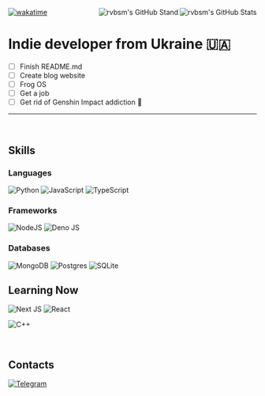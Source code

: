 [![wakatime](https://wakatime.com/badge/user/ca55f4a1-d151-444b-806b-5cd1ffecec4a.svg)](https://wakatime.com/@rvbsm)
<img align="right" alt="rvbsm's GitHub Stats" src="https://github-readme-stats.vercel.app/api?username=rvbsm&hide=stars,issues&show_icons=true&count_private=true&include_all_commits=true&title_color=81a1c1&text_color=d4d4d4&icon_color=fff&bg_color=fff0&hide_border=true" unselectable="on" />
<img align="right" alt="rvbsm's GitHub Stand" src="https://github-profile-trophy.vercel.app/?username=rvbsm&theme=darkhub&margin-w=18&column=4&title=Stars,Followers,Commits,Issues&no-frame=true&no-bg=true" unselectable="on" />

# Indie developer from Ukraine 🇺🇦
- [ ] Finish README.md
- [ ] Create blog website
- [ ] Frog OS
- [ ] Get a job
- [ ] Get rid of Genshin Impact addiction 🥲

---

<br />

## Skills
### Languages
![Python](https://img.shields.io/badge/python-3670A0?style=for-the-badge&logo=python&logoColor=ffdd54)
![JavaScript](https://img.shields.io/badge/javascript-%23323330.svg?style=for-the-badge&logo=javascript&logoColor=%23F7DF1E)
![TypeScript](https://img.shields.io/badge/typescript-%23007ACC.svg?style=for-the-badge&logo=typescript&logoColor=white)

### Frameworks
![NodeJS](https://img.shields.io/badge/node.js-6DA55F?style=for-the-badge&logo=node.js&logoColor=white)
![Deno JS](https://img.shields.io/badge/deno%20js-000000?style=for-the-badge&logo=deno&logoColor=white)

### Databases
![MongoDB](https://img.shields.io/badge/MongoDB-%234ea94b.svg?style=for-the-badge&logo=mongodb&logoColor=white)
![Postgres](https://img.shields.io/badge/postgres-%23316192.svg?style=for-the-badge&logo=postgresql&logoColor=white)
![SQLite](https://img.shields.io/badge/sqlite-%2307405e.svg?style=for-the-badge&logo=sqlite&logoColor=white)

## Learning Now
![Next JS](https://img.shields.io/badge/Next-black?style=for-the-badge&logo=next.js&logoColor=white)
![React](https://img.shields.io/badge/react-%2320232a.svg?style=for-the-badge&logo=react&logoColor=%2361DAFB)

![C++](https://img.shields.io/badge/c++-%2300599C.svg?style=for-the-badge&logo=c%2B%2B&logoColor=white)

<br />

Contacts
---

[![Telegram](https://img.shields.io/badge/Telegram-2CA5E0?style=for-the-badge&logo=telegram&logoColor=white)][telegram]



[telegram]: https://t.me/rvbsm
